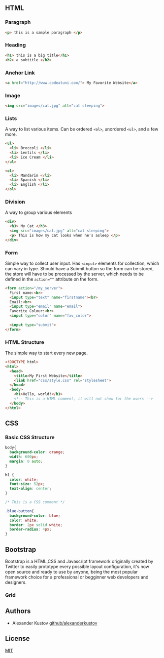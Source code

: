 ## HTML

### Paragraph
```html
<p> this is a sample paragraph </p>
```
### Heading
```html
<h1> this is a big title</h1>
<h2> a subtitle </h2>
```
### Anchor Link
```html
<a href="http://www.codeatuni.com/"> My Favorite Website</a>
```
### Image
```html
<img src="images/cat.jpg" alt="cat sleeping">
```

### Lists
A way to list various items. Can be ordered `<ol>`, unordered `<ul>`, and a few more.
```html
<ul>
  <li> Broccoli </li>
  <li> Lentils </li>
  <li> Ice Cream </li>
</ul>

<ol>
  <li> Mandarin </li>
  <li> Spanish </li>
  <li> English </li>
</ol>
```

### Division
A way to group various elements
```html
<div>
  <h3> My Cat </h3>
  <img src="images/cat.jpg" alt="cat sleeping">
  <p> This is how my cat looks when he's asleep </p>
</div>
```
### Form
Simple way to collect user input. Has `<input>` elements for collection, which can vary in type. Should have a Submit button so the form can be stored, the store will have to be processed by the server, which needs to be defined in the `action=""` attribute on the form.
```html
<form action="/my_server">
  First name:<br>
  <input type="text" name="firstname"><br>
  Email:<br>
  <input type="email" name="email">
  Favorite Colour:<br>
  <input type="color" name="fav_color">
  
  <input type="submit">
</form>
```

### HTML Structure
The simple way to start every new page.
```html
<!DOCTYPE html>
<html>
  <head>
    <title>My First Website</title>
    <link href="css/style.css" rel="stylesheet">
  </head>
  <body>
    <h1>Hello, world!</h1>
    <!-- This is a HTML comment, it will not show for the users -->
  </body>
</html>
```


## CSS

### Basic CSS Structure
```css
body{
  background-color: orange;
  width: 600px;
  margin: 0 auto;
}

h1 {
  color: white;
  font-size: 52px;
  text-align: center;
}

/* This is a CSS comment */

.blue-button{
  background-color: blue;
  color: white;
  border: 2px solid white;
  border-radius: 4px;
}
```

## Bootstrap
Bootstrap is a HTML,CSS and Javascript framework originally created by Twitter to easily prototype every possible layout configuration, it's now open source and ready to use by anyone, being the most popular framework choice for a professional or begginner web developers and designers.

### Grid



## Authors
- Alexander Kustov [github/alexanderkustov](https://github.com/alexanderkustov)


## License

[MIT](https://github.com/jonschlinkert/remarkable/blob/master/LICENSE)
